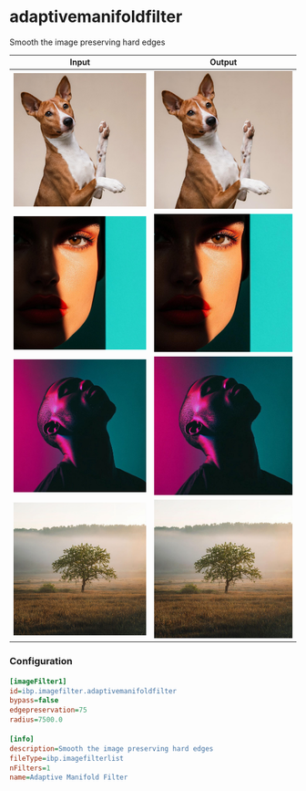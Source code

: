 # adaptivemanifoldfilter

Smooth the image preserving hard edges

| Input | Output |
|--------|--------|
| ![dog](../assets/img_in/dog.jpg) | ![dog_adaptivemanifoldfilter](../assets/img_out/dog_adaptivemanifoldfilter.jpg) |
| ![female](../assets/img_in/female.jpg) | ![female_adaptivemanifoldfilter](../assets/img_out/female_adaptivemanifoldfilter.jpg) |
| ![male](../assets/img_in/male.jpg) | ![male_adaptivemanifoldfilter](../assets/img_out/male_adaptivemanifoldfilter.jpg) |
| ![tree](../assets/img_in/tree.jpg) | ![tree_adaptivemanifoldfilter](../assets/img_out/tree_adaptivemanifoldfilter.jpg) |

### Configuration

```ini
[imageFilter1]
id=ibp.imagefilter.adaptivemanifoldfilter
bypass=false
edgepreservation=75
radius=7500.0

[info]
description=Smooth the image preserving hard edges
fileType=ibp.imagefilterlist
nFilters=1
name=Adaptive Manifold Filter


```
